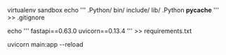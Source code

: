 virtualenv sandbox
echo '''
.Python/
bin/
include/
lib/
.Python
__pycache__
''' >> .gitignore

echo '''
fastapi==0.63.0
uvicorn==0.13.4
''' >> requirements.txt


uvicorn main:app --reload
